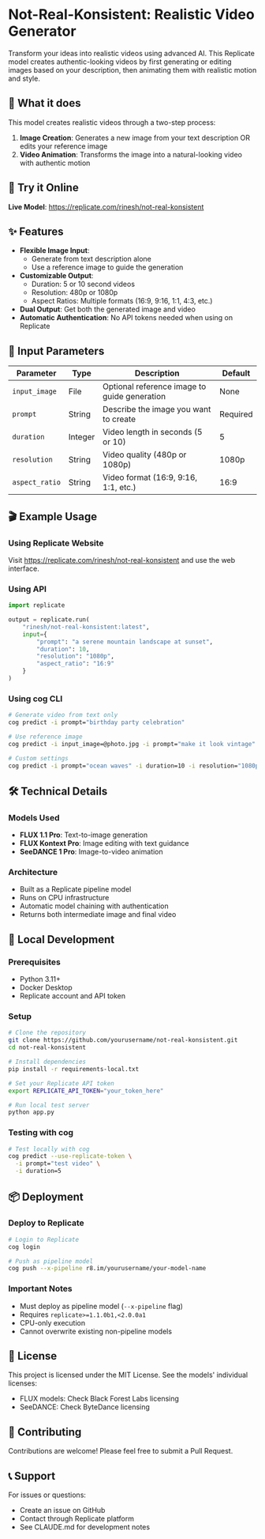 # Not-Real-Konsistent: Realistic Video Generator

Transform your ideas into realistic videos using advanced AI. This Replicate model creates authentic-looking videos by first generating or editing images based on your description, then animating them with realistic motion and style.

## 🎯 What it does

This model creates realistic videos through a two-step process:
1. **Image Creation**: Generates a new image from your text description OR edits your reference image
2. **Video Animation**: Transforms the image into a natural-looking video with authentic motion

## 🚀 Try it Online

**Live Model**: https://replicate.com/rinesh/not-real-konsistent

## ✨ Features

- **Flexible Image Input**: 
  - Generate from text description alone
  - Use a reference image to guide the generation
- **Customizable Output**:
  - Duration: 5 or 10 second videos
  - Resolution: 480p or 1080p
  - Aspect Ratios: Multiple formats (16:9, 9:16, 1:1, 4:3, etc.)
- **Dual Output**: Get both the generated image and video
- **Automatic Authentication**: No API tokens needed when using on Replicate

## 📝 Input Parameters

| Parameter | Type | Description | Default |
|-----------|------|-------------|---------|
| `input_image` | File | Optional reference image to guide generation | None |
| `prompt` | String | Describe the image you want to create | Required |
| `duration` | Integer | Video length in seconds (5 or 10) | 5 |
| `resolution` | String | Video quality (480p or 1080p) | 1080p |
| `aspect_ratio` | String | Video format (16:9, 9:16, 1:1, etc.) | 16:9 |

## 🎬 Example Usage

### Using Replicate Website
Visit https://replicate.com/rinesh/not-real-konsistent and use the web interface.

### Using API
```python
import replicate

output = replicate.run(
    "rinesh/not-real-konsistent:latest",
    input={
        "prompt": "a serene mountain landscape at sunset",
        "duration": 10,
        "resolution": "1080p",
        "aspect_ratio": "16:9"
    }
)
```

### Using cog CLI
```bash
# Generate video from text only
cog predict -i prompt="birthday party celebration"

# Use reference image
cog predict -i input_image=@photo.jpg -i prompt="make it look vintage"

# Custom settings
cog predict -i prompt="ocean waves" -i duration=10 -i resolution="1080p" -i aspect_ratio="9:16"
```

## 🛠️ Technical Details

### Models Used
- **FLUX 1.1 Pro**: Text-to-image generation
- **FLUX Kontext Pro**: Image editing with text guidance
- **SeeDANCE 1 Pro**: Image-to-video animation

### Architecture
- Built as a Replicate pipeline model
- Runs on CPU infrastructure
- Automatic model chaining with authentication
- Returns both intermediate image and final video

## 🏃 Local Development

### Prerequisites
- Python 3.11+
- Docker Desktop
- Replicate account and API token

### Setup
```bash
# Clone the repository
git clone https://github.com/yourusername/not-real-konsistent.git
cd not-real-konsistent

# Install dependencies
pip install -r requirements-local.txt

# Set your Replicate API token
export REPLICATE_API_TOKEN="your_token_here"

# Run local test server
python app.py
```

### Testing with cog
```bash
# Test locally with cog
cog predict --use-replicate-token \
  -i prompt="test video" \
  -i duration=5
```

## 📦 Deployment

### Deploy to Replicate
```bash
# Login to Replicate
cog login

# Push as pipeline model
cog push --x-pipeline r8.im/yourusername/your-model-name
```

### Important Notes
- Must deploy as pipeline model (`--x-pipeline` flag)
- Requires `replicate>=1.1.0b1,<2.0.0a1`
- CPU-only execution
- Cannot overwrite existing non-pipeline models

## 📄 License

This project is licensed under the MIT License. See the models' individual licenses:
- FLUX models: Check Black Forest Labs licensing
- SeeDANCE: Check ByteDance licensing

## 🤝 Contributing

Contributions are welcome! Please feel free to submit a Pull Request.

## 📞 Support

For issues or questions:
- Create an issue on GitHub
- Contact through Replicate platform
- See CLAUDE.md for development notes
